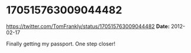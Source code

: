 # 170515763009044482
https://twitter.com/TomFrankly/status/170515763009044482
**Date:** 2012-02-17

Finally getting my passport. One step closer!
